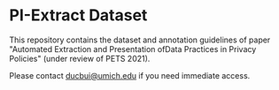 PI-Extract Dataset
=================

This repository contains the dataset and annotation guidelines of paper "Automated Extraction and Presentation ofData Practices in Privacy Policies" (under review of PETS 2021).

Please contact ducbui@umich.edu if you need immediate access.
